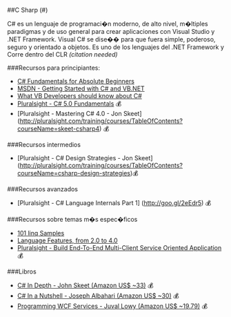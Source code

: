 ##C Sharp (#)

C# es un lenguaje de programaci�n moderno, de alto nivel, m�ltiples paradigmas y de uso general para crear aplicaciones con Visual Studio y .NET Framework. Visual C# se dise�� para que fuera simple, poderoso, seguro y orientado a objetos. Es uno de los lenguajes del .NET Framework y Corre dentro del CLR _(citation needed)_

###Recursos para principiantes:
* [C# Fundamentals for Absolute Beginners](http://channel9.msdn.com/Series/C-Sharp-Fundamentals-Development-for-Absolute-Beginners)
* [MSDN - Getting Started with C# and VB.NET](http://msdn.microsoft.com/library/vstudio/dd492171(v=vs.120))
* [What VB Developers should know about C#](http://visualstudiomagazine.com/articles/2008/12/01/what-vb-devs-should-know-about-c.aspx)
* [Pluralsight - C# 5.0 Fundamentals](http://pluralsight.com/training/Courses/TableOfContents/csharp-fundamentals-csharp5) :moneybag:
* [Pluralsight - Mastering C# 4.0 - Jon Skeet] (http://pluralsight.com/training/courses/TableOfContents?courseName=skeet-csharp4) :moneybag:

###Recursos intermedios
* [Pluralsight - C# Design Strategies - Jon Skeet] (http://pluralsight.com/training/courses/TableOfContents?courseName=csharp-design-strategies):moneybag:

###Recursos avanzados
* [Pluralsight - C# Language Internals Part 1] (http://goo.gl/2eEdr5) :moneybag:

###Recursos sobre temas m�s espec�ficos
* [101 linq Samples](http://code.msdn.microsoft.com/101-LINQ-Samples-3fb9811b)
* [Language Features, from 2.0 to 4.0](http://www.codeproject.com/Articles/327916/C-Language-Features-From-C-2-0-to-4-0)
* [Pluralsight - Build End-To-End Multi-Client Service Oriented Application](http://pluralsight.com/training/courses/TableOfContents?courseName=building-multi-client-end-to-end-service-oriented-applications):moneybag:



###Libros
* [C# In Depth - John Skeet (Amazon US$ ~33)](http://www.amzn.com/161729134X) :moneybag: 
* [C# In a Nutshell - Joseph Albahari (Amazon US$ ~30)](http://www.amzn.com/1449320104) :moneybag: 
* [Programming WCF Services - Juval Lowy (Amazon US$ ~19.79)](http://ASIN.cc/BTYBxA) :moneybag:
